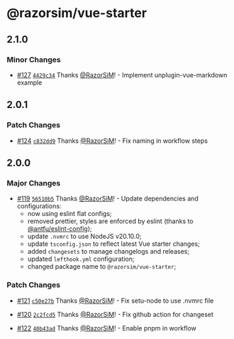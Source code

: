# @razorsim/vue-starter

## 2.1.0

### Minor Changes

- [#127](https://github.com/RazorSiM/vue-starter/pull/127) [`4429c34`](https://github.com/RazorSiM/vue-starter/commit/4429c34ecd3f14390a6c2ae92a6691ea2b0295f4) Thanks [@RazorSiM](https://github.com/RazorSiM)! - Implement unplugin-vue-markdown example

## 2.0.1

### Patch Changes

- [#124](https://github.com/RazorSiM/vue-starter/pull/124) [`c832dd9`](https://github.com/RazorSiM/vue-starter/commit/c832dd970f771caff92b3f9b9474acad215b8676) Thanks [@RazorSiM](https://github.com/RazorSiM)! - Fix naming in workflow steps

## 2.0.0

### Major Changes

- [#119](https://github.com/RazorSiM/vue-starter/pull/119) [`56510b5`](https://github.com/RazorSiM/vue-starter/commit/56510b54053eaf72270ff711051c441ad32eac7b) Thanks [@RazorSiM](https://github.com/RazorSiM)! - Update dependencies and configurations:
  - now using eslint flat configs;
  - removed prettier, styles are enforced by eslint (thanks to [@antfu/eslint-config](https://github.com/anftu/eslint-config));
  - update `.nvmrc` to use NodeJS v20.10.0;
  - update `tsconfig.json` to reflect latest Vue starter changes;
  - added `changesets` to manage changelogs and releases;
  - updated `lefthook.yml` configuration;
  - changed package name to `@razorsim/vue-starter`;

### Patch Changes

- [#121](https://github.com/RazorSiM/vue-starter/pull/121) [`c50e27b`](https://github.com/RazorSiM/vue-starter/commit/c50e27b786e03f0675a5547e448af06af7a713b2) Thanks [@RazorSiM](https://github.com/RazorSiM)! - Fix setu-node to use .nvmrc file

- [#120](https://github.com/RazorSiM/vue-starter/pull/120) [`2c2fcd5`](https://github.com/RazorSiM/vue-starter/commit/2c2fcd5fe4901e0cba52b583636a0305672d01fd) Thanks [@RazorSiM](https://github.com/RazorSiM)! - Fix github action for changeset

- [#122](https://github.com/RazorSiM/vue-starter/pull/122) [`40b43ad`](https://github.com/RazorSiM/vue-starter/commit/40b43ad362112a7527f3cf80b96fe897edaf065e) Thanks [@RazorSiM](https://github.com/RazorSiM)! - Enable pnpm in workflow
